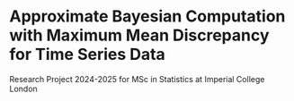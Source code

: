 # Approximate Bayesian Computation with Maximum Mean Discrepancy for Time Series Data
Research Project 2024-2025 for MSc in Statistics at Imperial College London
